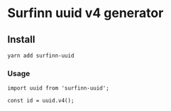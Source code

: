 # Surfinn uuid v4 generator

## Install

```
yarn add surfinn-uuid
```

### Usage
```
import uuid from 'surfinn-uuid';

const id = uuid.v4();
```

